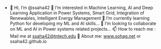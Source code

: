 - 👋 Hi, I’m @ssaha42
👀 I’m interested in Machine Learning, AI and Deep Learning Application in Power Systems, Smart Grid, Integration of Renewables, Intelligent Energy Management
🌱 I’m currently learning Python for developing my ML and AI skills...
💞️ I’m looking to collaborate on ML and AI in Power systems related projects...
📫 How to reach me : Mail me at ssaha42@tntech.edu
👀 About me: www.sohag.net or ssaha42.github.io

<!---
ssaha42/ssaha42 is a ✨ special ✨ repository because its `README.md` (this file) appears on your GitHub profile.
You can click the Preview link to take a look at your changes.
--->
